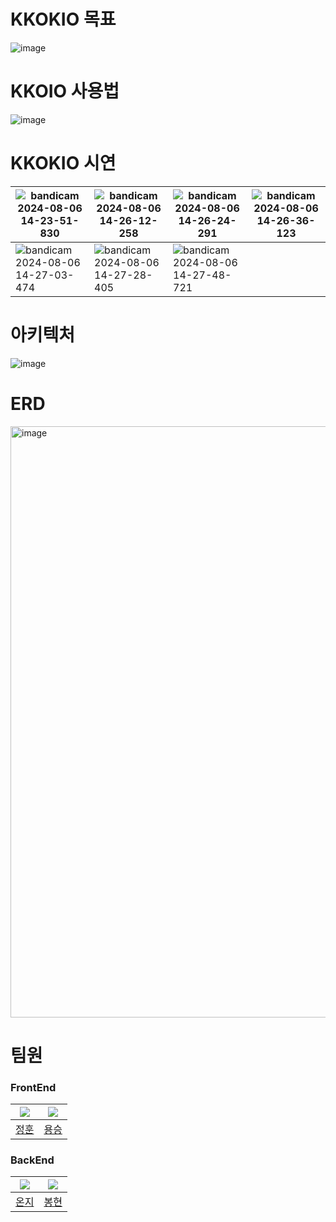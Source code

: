 # KKOKIO 목표
![image](https://github.com/user-attachments/assets/5a263f61-896d-479b-bf8f-210ec53c8e16)

# KKOIO 사용법
![image](https://github.com/user-attachments/assets/6d4ba315-af37-4e1b-9c69-6de5d0ca77ed)


# KKOKIO 시연
![bandicam 2024-08-06 14-23-51-830](https://github.com/user-attachments/assets/b8f3e013-2347-4970-b171-d211256f4ab3) | ![bandicam 2024-08-06 14-26-12-258](https://github.com/user-attachments/assets/99a3cf56-a044-4681-a58f-85020442026e) | ![bandicam 2024-08-06 14-26-24-291](https://github.com/user-attachments/assets/1677c75b-ac85-48a8-914b-17d137e3b325) | ![bandicam 2024-08-06 14-26-36-123](https://github.com/user-attachments/assets/47e3fac4-1637-4ba1-a99f-160865009cdc)
---|---|---|---|
![bandicam 2024-08-06 14-27-03-474](https://github.com/user-attachments/assets/67871e39-b7a7-43bf-805a-692c32ded7ca) | ![bandicam 2024-08-06 14-27-28-405](https://github.com/user-attachments/assets/e0888ab6-9e84-498f-b037-d0adf26bff45) | ![bandicam 2024-08-06 14-27-48-721](https://github.com/user-attachments/assets/0c2245fe-b05b-45f3-a155-dee81bb4ba81)


# 아키텍처
![image](https://github.com/user-attachments/assets/661df901-1013-4fe0-b528-e26d45c11078)

# ERD
<img width="946" alt="image" src="https://github.com/user-attachments/assets/bd9185cc-930f-417d-8ab1-408663f2b40a">

# 팀원
### FrontEnd
![](https://avatars.githubusercontent.com/u/35715109?v=4) | ![](https://avatars.githubusercontent.com/u/99523154?v=4) |
|:-:|:-:|
[정훈](https://github.com/wei756) | [용승](https://github.com/Y-seungyi)|

### BackEnd
![](https://avatars.githubusercontent.com/u/115917020?v=4) | ![](https://avatars.githubusercontent.com/u/44052861?v=4)
|:-:|:-:|
[온지](https://github.com/onjik) | [봉현](https://github.com/fdoom)|
